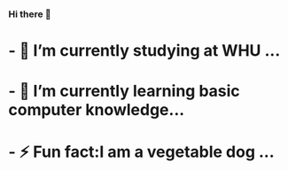 ### Hi there 👋
# - 🔭 I’m currently studying at WHU ...
# - 🌱 I’m currently learning basic computer knowledge...
# - ⚡ Fun fact:I am a vegetable dog ...

<!--
**weivwang/weivwang** is a ✨ _special_ ✨ repository because its `README.md` (this file) appears on your GitHub profile.

Here are some ideas to get you started:


- 👯 I’m looking to collaborate on ...
- 🤔 I’m looking for help with ...
- 💬 Ask me about ...
- 📫 How to reach me: ...
- 😄 Pronouns: ...

-->
